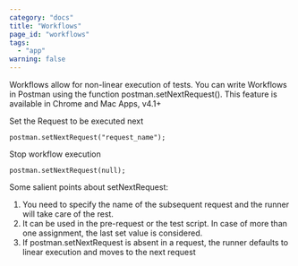 ```yaml
---
category: "docs"
title: "Workflows"
page_id: "workflows"
tags: 
  - "app"
warning: false
---
```


Workflows allow for non-linear execution of tests. You can write Workflows in Postman using the function postman.setNextRequest(). This feature is available in Chrome and Mac Apps, v4.1+

Set the Request to be executed next

    postman.setNextRequest("request_name");

Stop workflow execution

    postman.setNextRequest(null);

Some salient points about setNextRequest:

1. You need to specify the name of the subsequent request and the runner will take care of the rest. 
2. It can be used in the pre-request or the test script. In case of more than one assignment, the last set value is considered.
3. If postman.setNextRequest is absent in a request, the runner defaults to linear execution and moves to the next request
